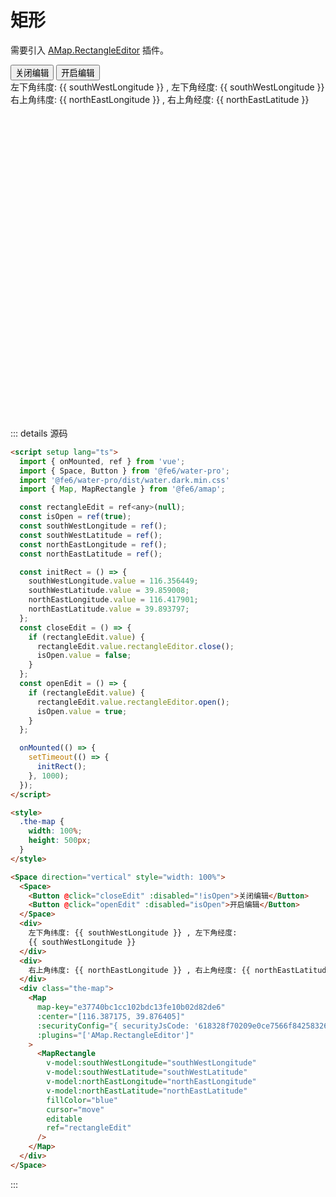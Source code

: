 # 矩形

需要引入 [AMap.RectangleEditor](https://lbs.amap.com/api/javascript-api/reference/plugin#AMap.RectangleEditor) 插件。

<script setup lang="ts">
  import { onMounted, ref } from 'vue';
  import { Space, Button } from '@fe6/water-pro';
  import '@fe6/water-pro/dist/water.dark.min.css'
  import { Map, MapRectangle } from '../../components';

  const rectangleEdit = ref<any>(null);
  const isOpen = ref(true);
  const southWestLongitude = ref();
  const southWestLatitude = ref();
  const northEastLongitude = ref();
  const northEastLatitude = ref();

  const initRect = () => {
    southWestLongitude.value = 116.356449;
    southWestLatitude.value = 39.859008;
    northEastLongitude.value = 116.417901;
    northEastLatitude.value = 39.893797;
  };
  const closeEdit = () => {
    if (rectangleEdit.value) {
      rectangleEdit.value.rectangleEditor.close();
      isOpen.value = false;
    }
  };
  const openEdit = () => {
    if (rectangleEdit.value) {
      rectangleEdit.value.rectangleEditor.open();
      isOpen.value = true;
    }
  };

  onMounted(() => {
    setTimeout(() => {
      initRect();
    }, 1000);
  });
</script>

<style>
  .the-map {
    width: 100%;
    height: 500px;
  }

  .amap-rect-node+.amap-marker-label {
    color: #333;
  }
</style>

<Space direction="vertical" style="width: 100%">
  <Space>
    <Button @click="closeEdit" :disabled="!isOpen">关闭编辑</Button>
    <Button @click="openEdit" :disabled="isOpen">开启编辑</Button>
  </Space>
  <div>
    左下角纬度: {{ southWestLongitude }} , 左下角经度:
    {{ southWestLongitude }}
  </div>
  <div>
    右上角纬度: {{ northEastLongitude }} , 右上角经度: {{ northEastLatitude }}
  </div>
  <div class="the-map">
    <Map
      map-key="e37740bc1cc102bdc13fe10b02d82de6"
      :center="[116.387175, 39.876405]"
      :securityConfig="{ securityJsCode: '618328f70209e0ce7566f84258326f5d' }"
      :plugins="['AMap.RectangleEditor']"
    >
      <MapRectangle
        v-model:southWestLongitude="southWestLongitude"
        v-model:southWestLatitude="southWestLatitude"
        v-model:northEastLongitude="northEastLongitude"
        v-model:northEastLatitude="northEastLatitude"
        fillColor="blue"
        cursor="move"
        editable
        ref="rectangleEdit"
      />
    </Map>
  </div>
</Space>

::: details 源码
```html
<script setup lang="ts">
  import { onMounted, ref } from 'vue';
  import { Space, Button } from '@fe6/water-pro';
  import '@fe6/water-pro/dist/water.dark.min.css'
  import { Map, MapRectangle } from '@fe6/amap';

  const rectangleEdit = ref<any>(null);
  const isOpen = ref(true);
  const southWestLongitude = ref();
  const southWestLatitude = ref();
  const northEastLongitude = ref();
  const northEastLatitude = ref();

  const initRect = () => {
    southWestLongitude.value = 116.356449;
    southWestLatitude.value = 39.859008;
    northEastLongitude.value = 116.417901;
    northEastLatitude.value = 39.893797;
  };
  const closeEdit = () => {
    if (rectangleEdit.value) {
      rectangleEdit.value.rectangleEditor.close();
      isOpen.value = false;
    }
  };
  const openEdit = () => {
    if (rectangleEdit.value) {
      rectangleEdit.value.rectangleEditor.open();
      isOpen.value = true;
    }
  };

  onMounted(() => {
    setTimeout(() => {
      initRect();
    }, 1000);
  });
</script>

<style>
  .the-map {
    width: 100%;
    height: 500px;
  }
</style>

<Space direction="vertical" style="width: 100%">
  <Space>
    <Button @click="closeEdit" :disabled="!isOpen">关闭编辑</Button>
    <Button @click="openEdit" :disabled="isOpen">开启编辑</Button>
  </Space>
  <div>
    左下角纬度: {{ southWestLongitude }} , 左下角经度:
    {{ southWestLongitude }}
  </div>
  <div>
    右上角纬度: {{ northEastLongitude }} , 右上角经度: {{ northEastLatitude }}
  </div>
  <div class="the-map">
    <Map
      map-key="e37740bc1cc102bdc13fe10b02d82de6"
      :center="[116.387175, 39.876405]"
      :securityConfig="{ securityJsCode: '618328f70209e0ce7566f84258326f5d' }"
      :plugins="['AMap.RectangleEditor']"
    >
      <MapRectangle
        v-model:southWestLongitude="southWestLongitude"
        v-model:southWestLatitude="southWestLatitude"
        v-model:northEastLongitude="northEastLongitude"
        v-model:northEastLatitude="northEastLatitude"
        fillColor="blue"
        cursor="move"
        editable
        ref="rectangleEdit"
      />
    </Map>
  </div>
</Space>
```
:::

